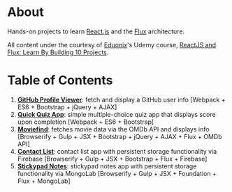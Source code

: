 # About

Hands-on projects to learn [React.js](https://facebook.github.io/react/) and the [Flux](https://facebook.github.io/flux/docs/overview.html) architecture.

All content under the courtesy of [Eduonix](https://www.eduonix.com/)'s Udemy course, [ReactJS and Flux: Learn By Building 10 Projects](https://www.udemy.com/reactjs-and-flux-learn-by-building-10-projects/).

# Table of Contents

1. [**GitHub Profile Viewer**](https://github.com/eddowh/react-github-profile-viewer/tree/master): fetch and display a GitHub user info [Webpack + ES6 + Bootstrap + jQuery + AJAX]
2. [**Quick Quiz App**](https://github.com/eddowh/react-quick-quiz-app/tree/master): simple multiple-choice quiz app that displays score upon completion [Webpack + ES6 + Bootstrap]
3. [**Moviefind**](https://github.com/eddowh/react-moviefind/tree/master): fetches movie data via the OMDb API and displays info [Browserify + Gulp + JSX + Bootstrap + jQuery + AJAX + Flux + OMDb API]
4. [**Contact List**](https://github.com/eddowh/react-contact-list/tree/master): contact list app with persistent storage functionality via Firebase [Browserify + Gulp + JSX + Bootstrap + Flux + Firebase]
5. [**Stickypad Notes**](https://github.com/eddowh/react-stickypad-notes/tree/master): stickypad notes app with persistent storage functionality via MongoLab [Browserify + Gulp + JSX + Foundation + Flux + MongoLab]
